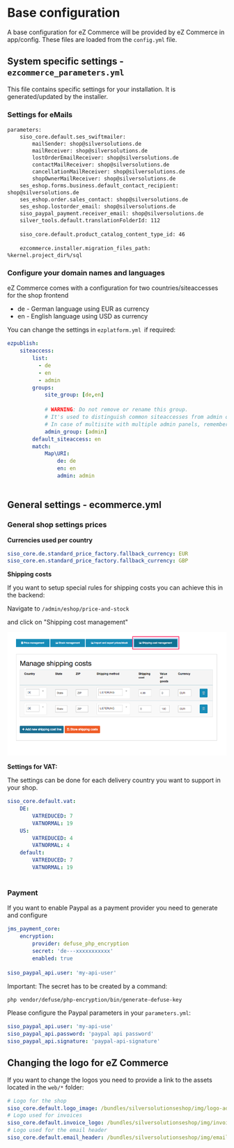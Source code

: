 # Base configuration

A base configuration for eZ Commerce will be provided by eZ Commerce in app/config. These files are loaded from the `config.yml` file. 

## System specific settings - `ezcommerce_parameters.yml`

This file contains specific settings for your installation. It is generated/updated by the installer. 

### Settings for eMails

``` 
parameters:
    siso_core.default.ses_swiftmailer:
        mailSender: shop@silversolutions.de
        mailReceiver: shop@silversolutions.de
        lostOrderEmailReceiver: shop@silversolutions.de
        contactMailReceiver: shop@silversolutions.de
        cancellationMailReceiver: shop@silversolutions.de
        shopOwnerMailReceiver: shop@silversolutions.de
    ses_eshop.forms.business.default_contact_recipient: shop@silversolutions.de
    ses_eshop.order.sales_contact: shop@silversolutions.de
    ses_eshop.lostorder_email: shop@silversolutions.de
    siso_paypal_payment.receiver_email: shop@silversolutions.de
    silver_tools.default.translationFolderId: 112
    
    siso_core.default.product_catalog_content_type_id: 46

    ezcommerce.installer.migration_files_path: %kernel.project_dir%/sql
```

### Configure your domain names and languages

eZ Commerce comes with a configuration for two countries/siteaccesses for the shop frontend

- de - German language using EUR as currency 
- en - English language using USD as currency

You can change the settings in `ezplatform.yml `if required:

``` yaml
ezpublish:
    siteaccess:
        list:
          - de
          - en
          - admin
        groups:
            site_group: [de,en]

            # WARNING: Do not remove or rename this group.
            # It's used to distinguish common siteaccesses from admin ones.
            # In case of multisite with multiple admin panels, remember to add any additional admin siteaccess to this group.
            admin_group: [admin]
        default_siteaccess: en
        match:
            Map\URI:
                de: de
                en: en
                admin: admin
             
```

## General settings - ecommerce.yml

### General shop settings prices

**Currencies used per country**

``` yaml
siso_core.de.standard_price_factory.fallback_currency: EUR
siso_core.en.standard_price_factory.fallback_currency: GBP
```

**Shipping costs**

If you want to setup special rules for shipping costs you can achieve this in the backend:

Navigate to `/admin/eshop/price-and-stock`

and click on "Shipping cost management"

![](img/base_configuration.png)

**Settings for VAT:**

The settings can be done for each delivery country you want to support in your shop. 

``` yaml
siso_core.default.vat:
    DE:
        VATREDUCED: 7
        VATNORMAL: 19
    US: 
        VATREDUCED: 4
        VATNORMAL: 4   
    default:
        VATREDUCED: 7
        VATNORMAL: 19
        
```

### Payment 

If you want to enable Paypal as a payment provider you need to generate and configure 

``` yaml
jms_payment_core:
    encryption:
        provider: defuse_php_encryption
        secret: 'de---xxxxxxxxxxx'
        enabled: true

siso_paypal_api.user: 'my-api-user'
```

Important: The secret has to be created by a command:

``` 
php vendor/defuse/php-encryption/bin/generate-defuse-key
```

Please configure the Paypal parameters in your `parameters.yml`:

``` yaml
siso_paypal_api.user: 'my-api-use'
siso_paypal_api.password: 'paypal api password'
siso_paypal_api.signature: 'paypal-api-signature'
```

## Changing the logo for eZ Commerce

If you want to change the logos you need to provide a link to the assets located in the `web/*` folder:

``` yaml
# Logo for the shop
siso_core.default.logo_image: /bundles/silversolutionseshop/img/logo-advanced.png
# Logo used for invoices
siso_core.default.invoice_logo: /bundles/silversolutionseshop/img/invoice_logo.png
# Logo used for the email header 
siso_core.default.email_header: /bundles/silversolutionseshop/img/email-header.png
```
